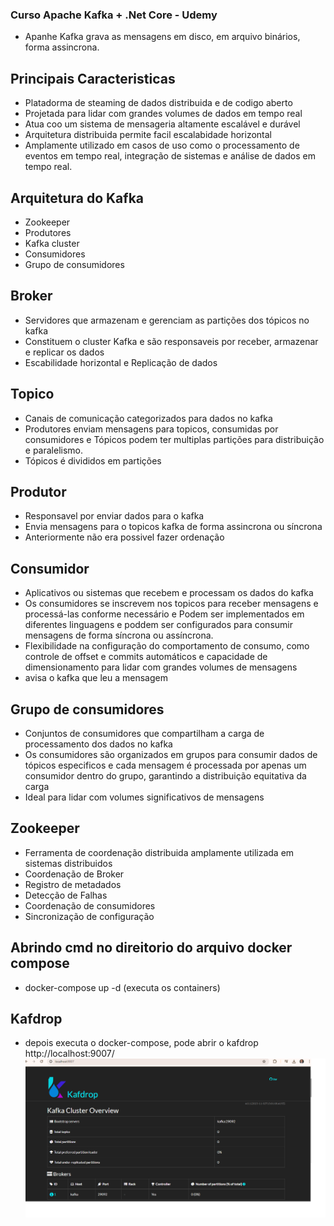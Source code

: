 ### Curso Apache Kafka + .Net Core - Udemy 

- Apanhe Kafka grava as mensagens em disco, em arquivo binários, forma assincrona.

## Principais Caracteristicas
- Platadorma de steaming de dados distribuida e de codigo aberto
- Projetada para lidar com grandes volumes de dados em tempo real
- Atua coo um sistema de mensageria altamente escalável e durável
- Arquitetura distribuida permite facil escalabidade horizontal
- Amplamente utilizado em casos de uso como o processamento de eventos em tempo real, integração de sistemas e análise de dados em tempo real.

## Arquitetura do Kafka
- Zookeeper
- Produtores
- Kafka cluster
- Consumidores
- Grupo de consumidores

## Broker 
- Servidores que armazenam e gerenciam as partições dos tópicos no kafka
- Constituem o cluster Kafka e são responsaveis por receber, armazenar e replicar os dados
- Escabilidade horizontal e Replicação de dados

## Topico
- Canais de comunicação categorizados para dados no kafka
- Produtores enviam mensagens para topicos, consumidas por consumidores e Tópicos podem ter multiplas partições para distribuição e paralelismo. 
- Tópicos é divididos em partições
  
## Produtor
- Responsavel por enviar dados para o kafka
- Envia mensagens para o topicos kafka de forma assincrona ou síncrona
- Anteriormente não era possivel fazer ordenação

## Consumidor
- Aplicativos ou sistemas que recebem e processam os dados do kafka
- Os consumidores se inscrevem nos topicos para receber mensagens e processá-las conforme necessário e Podem ser implementados em diferentes linguagens e poddem ser configurados para consumir mensagens de forma síncrona ou assíncrona.
- Flexibilidade na configuração do comportamento de consumo, como controle de offset e commits automáticos e capacidade de dimensionamento para lidar com grandes volumes de mensagens
- avisa o kafka que leu a mensagem

## Grupo de consumidores
- Conjuntos de consumidores que compartilham a carga de processamento dos dados no kafka
- Os consumidores são organizados em grupos para consumir dados de tópicos especificos e cada mensagem é processada por apenas um consumidor dentro do grupo, garantindo a distribuição equitativa da carga
- Ideal para lidar com volumes significativos de mensagens

## Zookeeper
- Ferramenta de coordenação distribuida amplamente utilizada em sistemas distribuidos
- Coordenação de Broker
- Registro de metadados
- Detecção de Falhas
- Coordenação de consumidores
- Sincronização de configuração

## Abrindo cmd no direitorio do arquivo docker compose 
   - docker-compose up -d (executa os containers)

## Kafdrop
- depois executa o docker-compose, pode abrir o kafdrop http://localhost:9007/
![Alt text](https://github.com/silvarafaell/Kafka_dotnet/blob/main/images/kafdrop.png?raw=true "Kafdrop")

  
